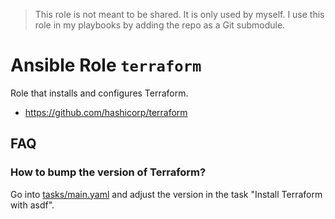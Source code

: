 > This role is not meant to be shared. It is only used by myself.
> I use this role in my playbooks by adding the repo as a Git submodule.

# Ansible Role `terraform`

Role that installs and configures Terraform.

- <https://github.com/hashicorp/terraform>

## FAQ

### How to bump the version of Terraform?

Go into [tasks/main.yaml](./tasks/main.yaml) and adjust the version in the
task "Install Terraform with asdf".
